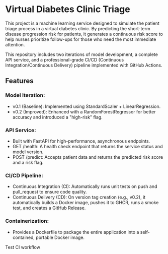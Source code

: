# Virtual Diabetes Clinic Triage

This project is a machine learning service designed to simulate the patient triage process in a virtual diabetes clinic. By predicting the short-term disease progression risk for patients, it generates a continuous risk score to help nurses prioritize follow-ups for those who need the most immediate attention.

This repository includes two iterations of model development, a complete API service, and a professional-grade CI/CD (Continuous Integration/Continuous Delivery) pipeline implemented with GitHub Actions.

## Features

### Model Iteration:

* v0.1 (Baseline): Implemented using StandardScaler + LinearRegression.
* v0.2 (Improved): Enhanced with a RandomForestRegressor for better accuracy and introduced a "high-risk" flag.

### API Service:

* Built with FastAPI for high-performance, asynchronous endpoints.
* GET /health: A health check endpoint that returns the service status and model version.
* POST /predict: Accepts patient data and returns the predicted risk score and a risk flag.

### CI/CD Pipeline:

* Continuous Integration (CI): Automatically runs unit tests on push and pull_request to ensure code quality.
* Continuous Delivery (CD): On version tag creation (e.g., v0.2), it automatically builds a Docker image, pushes it to GHCR, runs a smoke test, and creates a GitHub Release.

### Containerization:

* Provides a Dockerfile to package the entire application into a self-contained, portable Docker image.

Test CI workflow
